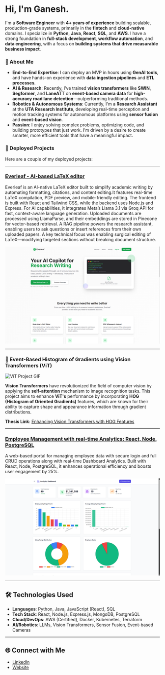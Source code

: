 # Hi, I'm Ganesh.

I'm a **Software Engineer** with **4+ years of experience** building scalable, production-grade systems, primarily in the **fintech** and **cloud-native** domains. I specialize in **Python**, **Java**, **React**, **SQL**, and **AWS**. I have a strong foundation in **full-stack development**, **workflow automation**, and **data engineering**, with a focus on **building systems that drive measurable business impact**.

### 🚀 About Me

- **End-to-End Expertise**: I can deploy an MVP in hours using **GenAI tools**, and have hands-on experience with **data ingestion pipelines** and **ETL processes**.
- **AI & Research**: Recently, I’ve trained **vision transformers** like **SWIN**, **Segformer**, and **LaneATT** on **event-based camera data** for **high-accuracy road lane detection**—outperforming traditional methods.
- **Robotics & Autonomous Systems**: Currently, I'm a **Research Assistant** at the **UTA Research Institute**, developing real-time perception and motion tracking systems for autonomous platforms using **sensor fusion** and **event-based vision**.
- **Passion**: I enjoy solving complex problems, optimizing code, and building prototypes that just work. I'm driven by a desire to create smarter, more efficient tools that have a meaningful impact.

### 🚀 Deployed Projects

Here are a couple of my deployed projects:


---

### [Everleaf - AI-based LaTeX editor](https://everleaf-app.vercel.app/)

Everleaf is an AI-native LaTeX editor built to simplify academic writing by automating formatting, citations, and content editing.It features real-time LaTeX compilation, PDF preview, and mobile-friendly editing. The frontend is built with React and Tailwind CSS, while the backend uses Node.js and Express. For AI capabilities, it integrates Meta’s Llama 3.1 via Groq API for fast, context-aware language generation. Uploaded documents are processed using LlamaParse, and their embeddings are stored in Pinecone for vector-based retrieval. A RAG pipeline powers the research assistant, enabling users to ask questions or insert references from their own uploaded papers. A key technical focus was enabling surgical editing of LaTeX—modifying targeted sections without breaking document structure.

![Everleaf Screenshot](https://github.com/ganeshhgupta/ganeshhgupta/blob/main/raw/main/assets/everleaf-screenshot.png)

---

### 🎥 **Event-Based Histogram of Gradients using Vision Transformers (ViT)**

![ViT Project GIF](https://github.com/ganeshhgupta/ganeshhgupta/blob/main/raw/main/assets/evbc.gif)

**Vision Transformers** have revolutionized the field of computer vision by applying the **self-attention** mechanism to image recognition tasks. This project aims to enhance **ViT's** performance by incorporating **HOG (Histogram of Oriented Gradients)** features, which are known for their ability to capture shape and appearance information through gradient distributions.

**Thesis Link**: [Enhancing Vision Transformers with HOG Features](https://mavmatrix.uta.edu/cse_theses/527/)

---

### [Employee Management with real-time Analytics: React, Node, PostgreSQL](https://employee-management-system-gzpb.vercel.app/)

A web-based portal for managing employee data with secure login and full CRUD operations along with real-time Dashboard Analytics. Built with React, Node, PostgreSQL, it enhances operational efficiency and boosts user engagement by 25%.

![Employee Management Screenshot](https://github.com/ganeshhgupta/ganeshhgupta/blob/main/raw/main/assets/employee-management-system-screenshot.png)

---

## 🛠️ Technologies Used

- **Languages**: Python, Java, JavaScript (React), SQL
- **Tech Stack**: React, Node.js, Express.js, MongoDB, PostgreSQL
- **Cloud/DevOps**: AWS (Certified), Docker, Kubernetes, Terraform
- **AI/Robotics**: LLMs, Vision Transformers, Sensor Fusion, Event-based Cameras

---

## 🌐 Connect with Me

- [LinkedIn](https://www.linkedin.com/in/ganeshhgupta)
- [Website](https://ganeshhgupta.github.io)
